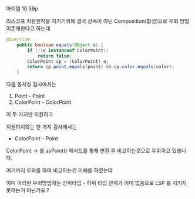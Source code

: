아이템 10  59p

리스코프 치환원칙을 지키기위해 결국 상속이 아닌 Composition(합성)으로 우회 방법이존재한다고 하는데 

```java
@Override
    public boolean equals(Object o) {
        if (!(o instanceof ColorPoint))
            return false;
        ColorPoint cp = (ColorPoint) o;
        return cp.point.equals(point) && cp.color.equals(color);
    }
```

다음 동치성 검사에서는 

1. Point - Point  
2. ColorPoint - ColorPoint 

이 두 가지만 지원하고



지원하지않는 한 가지 검사에서는

- ColorPoint - Point

 ColorPoint -> 를  asPoint() 메서드를 통해 변환 후 비교하는것으로 우회하고 있습니다.

여기까지 우회를 하여 비교하는건 이해를 하였는데



이미 이러한 우회방법에는 상위타입 - 하위 타입 관계가 이미 없음으로 LSP 를 지키지 못하는거 아닌가요.? 